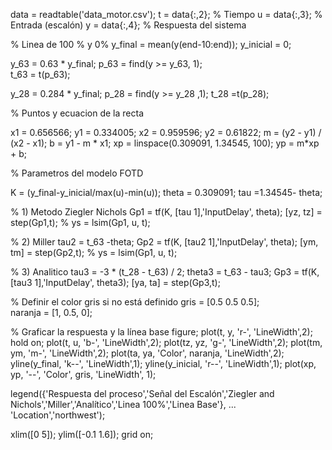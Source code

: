 
data = readtable('data_motor.csv'); 
t = data{:,2}; % Tiempo
u = data{:,3}; % Entrada (escalón)
y = data{:,4}; % Respuesta del sistema


% Linea de 100 % y 0%
y_final = mean(y(end-10:end));
y_inicial = 0;

y_63 =  0.63 * y_final;
p_63 = find(y >= y_63, 1);  
t_63 = t(p_63);

y_28 = 0.284 * y_final; 
p_28 = find(y >= y_28 ,1);
t_28 =t(p_28);

% Puntos y ecuacion de la recta

x1 = 0.656566; y1 = 0.334005;
x2 = 0.959596; y2 = 0.61822;
m = (y2 - y1) / (x2 - x1);
b = y1 - m * x1;
xp = linspace(0.309091, 1.34545, 100);
yp = m*xp + b;

% Parametros del modelo FOTD

K = (y_final-y_inicial/max(u)-min(u));
theta = 0.309091;
tau =1.34545- theta;

% 1) Metodo Ziegler Nichols
Gp1 = tf(K, [tau 1],'InputDelay', theta);
[yz, tz] = step(Gp1,t);
% ys = lsim(Gp1, u, t);


% 2) Miller
tau2 = t_63 -theta;
Gp2 = tf(K, [tau2 1],'InputDelay', theta);
[ym, tm] = step(Gp2,t);
% ys = lsim(Gp1, u, t);

% 3) Analitico
tau3 = -3 * (t_28 - t_63) / 2;
theta3 = t_63 - tau3;
Gp3 = tf(K, [tau3 1],'InputDelay', theta3);
[ya, ta] = step(Gp3,t);

% Definir el color gris si no está definido
gris = [0.5 0.5 0.5];  
naranja = [1, 0.5, 0];  

% Graficar la respuesta y la línea base
figure;
plot(t, y, 'r-', 'LineWidth',2); hold on;
plot(t, u, 'b-', 'LineWidth',2);
plot(tz, yz, 'g-', 'LineWidth',2);
plot(tm, ym, 'm-', 'LineWidth',2);
plot(ta, ya, 'Color', naranja, 'LineWidth',2);
yline(y_final, 'k--', 'LineWidth',1);
yline(y_inicial, 'r--', 'LineWidth',1);
plot(xp, yp, '--', 'Color', gris, 'LineWidth', 1);

legend({'Respuesta del proceso','Señal del Escalón','Ziegler and Nichols','Miller','Analítico','Linea 100%','Linea Base'}, ...
    'Location','northwest');

xlim([0 5]);
ylim([-0.1 1.6]);
grid on;

